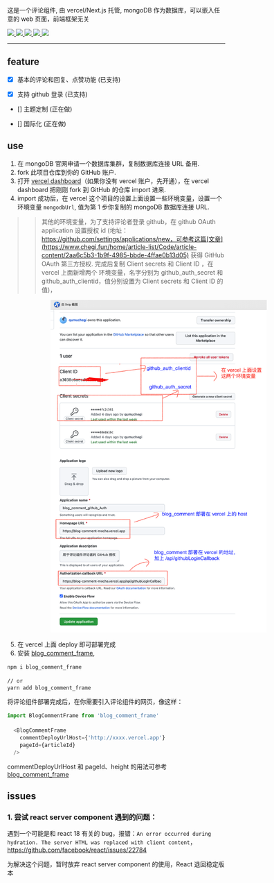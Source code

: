 这是一个评论组件, 由 vercel/Next.js 托管, mongoDB 作为数据库，可以嵌入任意的 web 页面，前端框架无关

<a href='https://reactjs.org/versions'>
  <img src='https://img.shields.io/badge/Reac-17.0.2-yellowgreen'/>
</a>
<a href='https://mui.com/'>
  <img src='https://img.shields.io/badge/%40mui%2Fmaterial-%5E5.4.4-green'/>
</a>
<a href='https://reactjs.org/versions'>
  <img src='https://img.shields.io/badge/react--dom-17.0.2-yellowgreen'/>
</a>
<a href='https://nextjs.org/'>
  <img src='https://img.shields.io/badge/Next.js-%5E12.1.0-orange'/>
</a>
<a href='https://mongoosejs.com/'>
  <img src='https://img.shields.io/badge/mongoose-%5E6.2.4-blue'/>
</a>

<hr/>

## feature

- [x] 基本的评论和回复、点赞功能 (已支持)

- [x] 支持 github 登录 (已支持)

- [] 主题定制 (正在做)

- [] 国际化 (正在做)

## use

1. 在 mongoDB 官网申请一个数据库集群，复制数据库连接 URL 备用.
2. fork 此项目仓库到你的 GitHub 账户.
3. 打开 [vercel dashboard](https://vercel.com/dashboard)（如果你没有 vercel 账户，先开通），在 vercel dashboard 把刚刚 fork 到 GitHub 的仓库 import 进来.
4. import 成功后，在 vercel 这个项目的设置上面设置一些环境变量，设置一个环境变量 `mongodbUrl`, 值为第 1 步你复制的 mongoDB 数据库连接 URL.

>>其他的环境变量，为了支持评论者登录 github，在 github OAuth application 设置授权 id (地址：https://github.com/settings/applications/new，可参考这篇[文章](https://www.chegi.fun/home/article-list/Code/article-content/2aa6c5b3-1b9f-4985-bbde-4ffae0b13d05) 获得 GitHub OAuth 第三方授权.
完成后复制 Client secrets 和 Client ID
，在 vercel 上面新增两个 环境变量，名字分别为 github_auth_secret 和 github_auth_clientid，值分别设置为 Client secrets 和 Client ID
 的值)，

 <img src='./assets/pic.png' width='500' style="margin-left: 100px"/>

5. 在 vercel 上面 deploy 即可部署完成
6. 安装 [blog_comment_frame](https://www.npmjs.com/package/blog_comment_frame), 

```shell
npm i blog_comment_frame

// or
yarn add blog_comment_frame
```

将评论组件部署完成后，在你需要引入评论组件的网页，像这样：

```js
import BlogCommentFrame from 'blog_comment_frame'

  <BlogCommentFrame
    commentDeployUrlHost={'http://xxxx.vercel.app'}
    pageId={articleId}
  />
```

commentDeployUrlHost 和 pageId、height 的用法可参考 [blog_comment_frame](https://www.npmjs.com/package/blog_comment_frame)

## issues

### 1. 尝试 react server component 遇到的问题：

遇到一个可能是和 react 18 有关的 bug，报错：`An error occurred during hydration. The server HTML was replaced with client content`， https://github.com/facebook/react/issues/22784

为解决这个问题，暂时放弃 react server component 的使用，React 退回稳定版本

